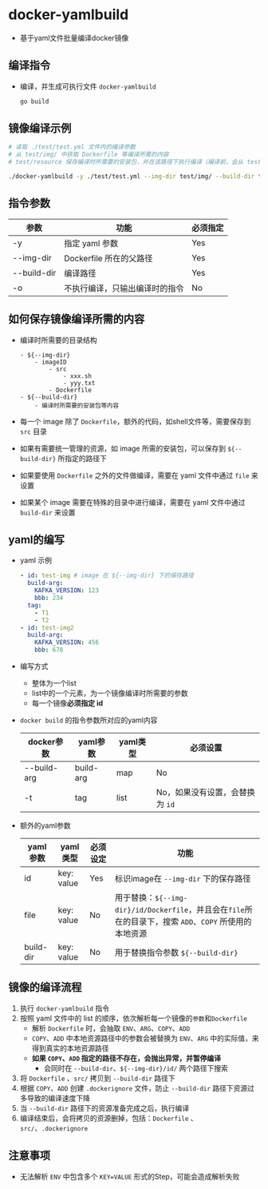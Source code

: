 # docker-yamlbuild
- 基于yaml文件批量编译docker镜像

## 编译指令
- 编译，并生成可执行文件 `docker-yamlbuild`
    ```sh
    go build
    ```

## 镜像编译示例

```sh
# 读取 ./test/test.yml 文件内的编译参数
# 从 test/img/ 中获取 Dockerfile 等编译所需的内容
# test/resource 保存编译时所需要的安装包，并在该路径下执行编译（编译前，会从 test/img/ 下进行拷贝） 

./docker-yamlbuild -y ./test/test.yml --img-dir test/img/ --build-dir test/resource
```

## 指令参数

|参数|功能|必须指定|
|-|-|-|
|-y|指定 yaml 参数|Yes|
|--img-dir| Dockerfile 所在的父路径 |Yes|
|--build-dir| 编译路径 |Yes|
|-o| 不执行编译，只输出编译时的指令 |No|


## 如何保存镜像编译所需的内容
- 编译时所需要的目录结构
    ```
    - ${--img-dir}
        - imageID
            - src
                - xxx.sh
                - yyy.txt
            - Dockerfile
    - ${--build-dir}
        - 编译时所需要的安装包等内容
    ```

- 每一个 image 除了 `Dockerfile`，额外的代码，如shell文件等，需要保存到 `src` 目录
- 如果有需要统一管理的资源，如 image 所需的安装包，可以保存到 `${--build-dir}` 所指定的路径下
- 如果要使用 `Dockerfile` 之外的文件做编译，需要在 yaml 文件中通过 `file` 来设置
- 如果某个 image 需要在特殊的目录中进行编译，需要在 yaml 文件中通过 `build-dir` 来设置

## yaml的编写
- yaml 示例
    ```yaml
    - id: test-img # image 在 ${--img-dir} 下的保存路径 
      build-arg:
        KAFKA_VERSION: 123
        bbb: 234
      tag:
        - T1
        - T2
    - id: test-img2
      build-arg:
        KAFKA_VERSION: 456
        bbb: 678
    ```

- 编写方式
    - 整体为一个list
    - list中的一个元素，为一个镜像编译时所需要的参数
    - 每一个镜像**必须指定 id**

- `docker build` 的指令参数所对应的yaml内容
    
    |docker参数|yaml参数|yaml类型|必须设置|
    |-|-|-|-|
    |--build-arg|build-arg|map|No|
    |-t|tag|list|No，如果没有设置，会替换为 `id`|

- 额外的yaml参数

    |yaml参数|yaml类型|必须设定|功能|
    |-|-|-|-|
    |id|key: value|Yes|标识image在 `--img-dir` 下的保存路径|
    |file|key: value|No|用于替换：`${--img-dir}/id/Dockerfile`，并且会在`file`所在的目录下，搜索 `ADD`、`COPY` 所使用的本地资源|
    |build-dir|key: value|No|用于替换指令参数 `${--build-dir}`|

## 镜像的编译流程

1. 执行 `docker-yamlbuild` 指令
2. 按照 yaml 文件中的 list 的顺序，依次解析每一个镜像的`参数`和`Dockerfile`
    - 解析 `Dockerfile` 时，会抽取 `ENV`、`ARG`、`COPY`、`ADD`
    - `COPY`、`ADD` 中本地资源路径中的参数会被替换为 `ENV`、`ARG` 中的实际值，来得到真实的本地资源路径
    - **如果 `COPY`、`ADD` 指定的路径不存在，会抛出异常，并暂停编译**
        - 会同时在 `--build-dir`、`${--img-dir}/id/` 两个路径下搜索
3. 将 `Dockerfile` 、`src/` 拷贝到 `--build-dir` 路径下
4. 根据 `COPY`、`ADD` 创建 `.dockerignore` 文件，防止 `--build-dir` 路径下资源过多导致的编译速度下降
5. 当 `--build-dir` 路径下的资源准备完成之后，执行编译
6. 编译结束后，会将拷贝的资源删掉，包括：`Dockerfile` 、`src/`、`.dockerignore`

## 注意事项
- 无法解析 `ENV` 中包含多个 `KEY=VALUE` 形式的Step，可能会造成解析失败